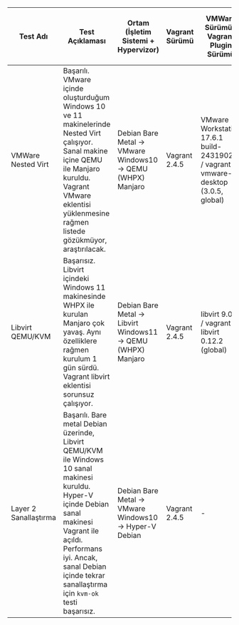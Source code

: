 | Test Adı               | Test Açıklaması                                                                                                                                                                                                                                                                                              | Ortam (İşletim Sistemi + Hypervizor)                                                                                      | Vagrant Sürümü           | VMWare Sürümü / Vagrant Plugin Sürümü                           | Libvirt Sürümü / Vagrant Plugin Sürümü                          | QEMU Sürümü               | Tarih        |
|-------------------------|---------------------------------------------------------------------------------------------------------------------------------------------------------------------------------------------------------------------------------------------------------------------------------------------------------------|-----------------------------------------------------------------------------------------------------|---------------------------|------------------------------------------------------------------|---------------------------------------------------------------|---------------------------|--------------|
| VMWare Nested Virt      | Başarılı. VMware içinde oluşturduğum Windows 10 ve 11 makinelerinde Nested Virt çalışıyor. Sanal makine içine QEMU ile Manjaro kuruldu. Vagrant VMware eklentisi yüklenmesine rağmen listede gözükmüyor, araştırılacak.                                                                                      | Debian Bare Metal → VMware Windows10 → QEMU (WHPX) Manjaro | Vagrant 2.4.5             | VMware Workstation 17.6.1 build-24319023 / vagrant-vmware-desktop (3.0.5, global) | -                  | QEMU 10.0.0 (20250422)     | 28.04.2025   |
| Libvirt QEMU/KVM        | Başarısız. Libvirt içindeki Windows 11 makinesinde WHPX ile kurulan Manjaro çok yavaş. Aynı özelliklere rağmen kurulum 1 gün sürdü. Vagrant libvirt eklentisi sorunsuz çalışıyor.                                                                                                                           | Debian Bare Metal → Libvirt Windows11 → QEMU (WHPX) Manjaro | Vagrant 2.4.5             |libvirt 9.0.0 / vagrant-libvirt 0.12.2 (global)                                                                | libvirt 9.0.0 / vagrant-libvirt 0.12.2 (global)                  | QEMU 10.0.0 (20250422)     | 28.04.2025   |
| Layer 2 Sanallaştırma   | Başarılı. Bare metal Debian üzerinde, Libvirt QEMU/KVM ile Windows 10 sanal makinesi kuruldu. Hyper-V içinde Debian sanal makinesi Vagrant ile açıldı. Performans iyi. Ancak, sanal Debian içinde tekrar sanallaştırma için `kvm-ok` testi başarısız.                                                    | Debian Bare Metal → VMware Windows10 → Hyper-V Debian | Vagrant 2.4.5             | -                                                                | -                  | QEMU 10.0.0 (20250422)     | 28.04.2025   |
